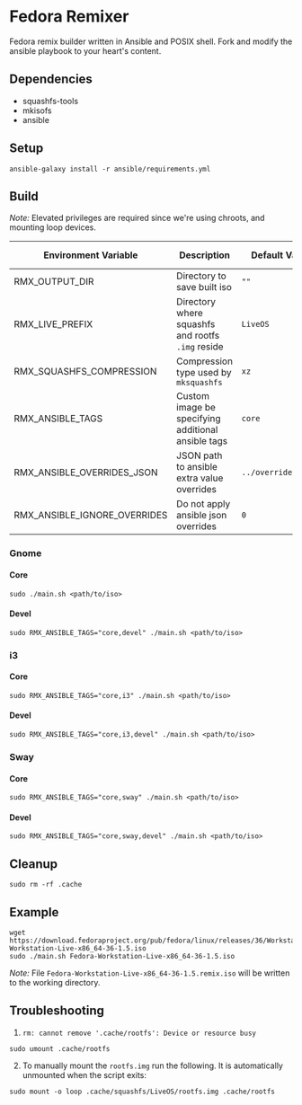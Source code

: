 # Fedora Remixer

Fedora remix builder written in Ansible and POSIX shell. Fork and modify the
ansible playbook to your heart's content.

## Dependencies

- squashfs-tools
- mkisofs
- ansible

## Setup

```
ansible-galaxy install -r ansible/requirements.yml
```

## Build

*Note:* Elevated privileges are required since we're using chroots, and mounting loop devices.

| Environment Variable         | Description                                        | Default Value      | Available Values                   |
|------------------------------|----------------------------------------------------|--------------------|------------------------------------|
| RMX_OUTPUT_DIR               | Directory to save built iso                        | `""`               |                                    |
| RMX_LIVE_PREFIX              | Directory where squashfs and rootfs `.img` reside  | `LiveOS`           |                                    |
| RMX_SQUASHFS_COMPRESSION     | Compression type used by `mksquashfs`              | `xz`               | `gzip`, `lzma`, `lzo`, `lz4`, `xz` |
| RMX_ANSIBLE_TAGS             | Custom image be specifying additional ansible tags | `core`             | `core`, `core,devel`               |
| RMX_ANSIBLE_OVERRIDES_JSON   | JSON path to ansible extra value overrides         | `../overrides.json`|                                    |
| RMX_ANSIBLE_IGNORE_OVERRIDES | Do not apply ansible json overrides                | `0`                | `0`, `1`                           |

### Gnome

#### Core

```
sudo ./main.sh <path/to/iso>
```

#### Devel

```
sudo RMX_ANSIBLE_TAGS="core,devel" ./main.sh <path/to/iso>
```

### i3

#### Core

```
sudo RMX_ANSIBLE_TAGS="core,i3" ./main.sh <path/to/iso>
```

#### Devel

```
sudo RMX_ANSIBLE_TAGS="core,i3,devel" ./main.sh <path/to/iso>
```

### Sway

#### Core

```
sudo RMX_ANSIBLE_TAGS="core,sway" ./main.sh <path/to/iso>
```

#### Devel

```
sudo RMX_ANSIBLE_TAGS="core,sway,devel" ./main.sh <path/to/iso>
```

## Cleanup

```
sudo rm -rf .cache
```

## Example

```
wget https://download.fedoraproject.org/pub/fedora/linux/releases/36/Workstation/x86_64/iso/Fedora-Workstation-Live-x86_64-36-1.5.iso
sudo ./main.sh Fedora-Workstation-Live-x86_64-36-1.5.iso
```

*Note:* File `Fedora-Workstation-Live-x86_64-36-1.5.remix.iso` will be written to the working directory.

## Troubleshooting

1. `rm: cannot remove '.cache/rootfs': Device or resource busy`

  ```
  sudo umount .cache/rootfs
  ```

2. To manually mount the `rootfs.img` run the following. It is automatically unmounted when the script exits:

  ```
  sudo mount -o loop .cache/squashfs/LiveOS/rootfs.img .cache/rootfs
  ```
